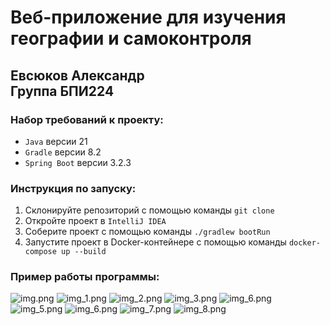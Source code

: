 # Веб-приложение для изучения географии и самоконтроля
## Евсюков Александр </br> Группа БПИ224

### Набор требований к проекту:
* `Java` версии 21
* `Gradle` версии 8.2
* `Spring Boot` версии 3.2.3

### Инструкция по запуску:
1. Склонируйте репозиторий с помощью команды `git clone`
2. Откройте проект в `IntelliJ IDEA`
3. Соберите проект с помощью команды 
```./gradlew bootRun```
4. Запустите проект в Docker-контейнере с помощью команды 
```docker-compose up --build```

### Пример работы программы:
![img.png](screenshots/img.png)
![img_1.png](screenshots/img_1.png)
![img_2.png](screenshots/img_2.png)
![img_3.png](screenshots/img_3.png)
![img_6.png](screenshots/img_4.png)
![img_5.png](screenshots/img_5.png)
![img_6.png](screenshots/img_6.png)
![img_7.png](screenshots/img_7.png)
![img_8.png](screenshots/img_8.png)